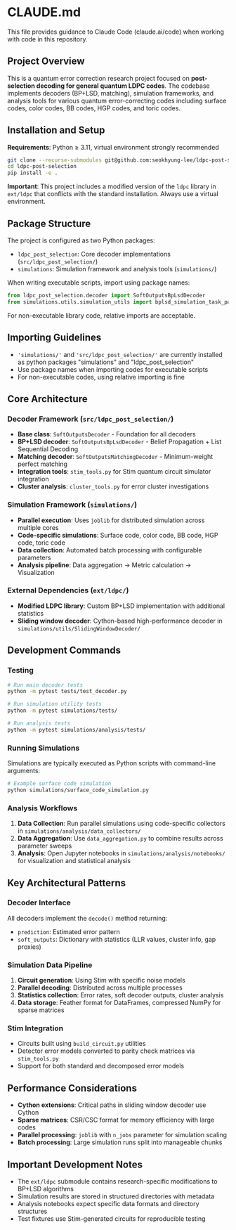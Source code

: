 # CLAUDE.md

This file provides guidance to Claude Code (claude.ai/code) when working with code in this repository.

## Project Overview

This is a quantum error correction research project focused on **post-selection decoding for general quantum LDPC codes**. The codebase implements decoders (BP+LSD, matching), simulation frameworks, and analysis tools for various quantum error-correcting codes including surface codes, color codes, BB codes, HGP codes, and toric codes.

## Installation and Setup

**Requirements**: Python ≥ 3.11, virtual environment strongly recommended

```bash
git clone --recurse-submodules git@github.com:seokhyung-lee/ldpc-post-selection.git
cd ldpc-post-selection
pip install -e .
```

**Important**: This project includes a modified version of the `ldpc` library in `ext/ldpc` that conflicts with the standard installation. Always use a virtual environment.

## Package Structure

The project is configured as two Python packages:
- `ldpc_post_selection`: Core decoder implementations (`src/ldpc_post_selection/`)
- `simulations`: Simulation framework and analysis tools (`simulations/`)

When writing executable scripts, import using package names:
```python
from ldpc_post_selection.decoder import SoftOutputsBpLsdDecoder
from simulations.utils.simulation_utils import bplsd_simulation_task_parallel
```

For non-executable library code, relative imports are acceptable.

## Importing Guidelines

- `'simulations/'` and `'src/ldpc_post_selection/'` are currently installed as python packages "simulations" and "ldpc_post_selection"
- Use package names when importing codes for executable scripts
- For non-executable codes, using relative importing is fine

## Core Architecture

### Decoder Framework (`src/ldpc_post_selection/`)
- **Base class**: `SoftOutputsDecoder` - Foundation for all decoders
- **BP+LSD decoder**: `SoftOutputsBpLsdDecoder` - Belief Propagation + List Sequential Decoding
- **Matching decoder**: `SoftOutputsMatchingDecoder` - Minimum-weight perfect matching
- **Integration tools**: `stim_tools.py` for Stim quantum circuit simulator integration
- **Cluster analysis**: `cluster_tools.py` for error cluster investigations

### Simulation Framework (`simulations/`)
- **Parallel execution**: Uses `joblib` for distributed simulation across multiple cores
- **Code-specific simulations**: Surface code, color code, BB code, HGP code, toric code
- **Data collection**: Automated batch processing with configurable parameters
- **Analysis pipeline**: Data aggregation → Metric calculation → Visualization

### External Dependencies (`ext/ldpc/`)
- **Modified LDPC library**: Custom BP+LSD implementation with additional statistics
- **Sliding window decoder**: Cython-based high-performance decoder in `simulations/utils/SlidingWindowDecoder/`

## Development Commands

### Testing
```bash
# Run main decoder tests
python -m pytest tests/test_decoder.py

# Run simulation utility tests  
python -m pytest simulations/tests/

# Run analysis tests
python -m pytest simulations/analysis/tests/
```

### Running Simulations
Simulations are typically executed as Python scripts with command-line arguments:
```bash
# Example surface code simulation
python simulations/surface_code_simulation.py
```

### Analysis Workflows
1. **Data Collection**: Run parallel simulations using code-specific collectors in `simulations/analysis/data_collectors/`
2. **Data Aggregation**: Use `data_aggregation.py` to combine results across parameter sweeps
3. **Analysis**: Open Jupyter notebooks in `simulations/analysis/notebooks/` for visualization and statistical analysis

## Key Architectural Patterns

### Decoder Interface
All decoders implement the `decode()` method returning:
- `prediction`: Estimated error pattern
- `soft_outputs`: Dictionary with statistics (LLR values, cluster info, gap proxies)

### Simulation Data Pipeline
1. **Circuit generation**: Using Stim with specific noise models
2. **Parallel decoding**: Distributed across multiple processes
3. **Statistics collection**: Error rates, soft decoder outputs, cluster analysis
4. **Data storage**: Feather format for DataFrames, compressed NumPy for sparse matrices

### Stim Integration
- Circuits built using `build_circuit.py` utilities
- Detector error models converted to parity check matrices via `stim_tools.py`
- Support for both standard and decomposed error models

## Performance Considerations

- **Cython extensions**: Critical paths in sliding window decoder use Cython
- **Sparse matrices**: CSR/CSC format for memory efficiency with large codes
- **Parallel processing**: `joblib` with `n_jobs` parameter for simulation scaling
- **Batch processing**: Large simulation runs split into manageable chunks

## Important Development Notes

- The `ext/ldpc` submodule contains research-specific modifications to BP+LSD algorithms
- Simulation results are stored in structured directories with metadata
- Analysis notebooks expect specific data formats and directory structures
- Test fixtures use Stim-generated circuits for reproducible testing